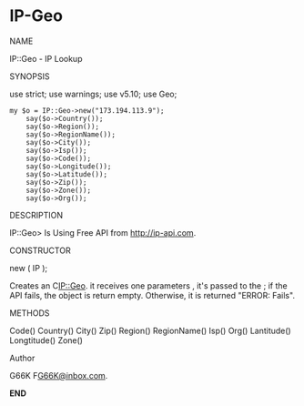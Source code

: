 # IP-Geo

NAME

IP::Geo - IP Lookup 

SYNOPSIS

  use strict;
  use warnings;
  use v5.10;
  use Geo;
 
    my $o = IP::Geo->new("173.194.113.9");
        say($o->Country());
        say($o->Region());
        say($o->RegionName());
        say($o->City());
        say($o->Isp());
        say($o->Code());
        say($o->Longitude());
        say($o->Latitude());
        say($o->Zip());
        say($o->Zone());
        say($o->Org());

     


DESCRIPTION

IP::Geo> Is Using Free API from <http://ip-api.com>.

CONSTRUCTOR

 new ( IP );

Creates an C<IP::Geo>.   it receives one parameters , it's passed to
the  <API>; if the API fails, the object is return empty.  Otherwise,
it is returned "ERROR: Fails".



METHODS

 Code()
 Country() 
 City() 
 Zip()
 Region()
 RegionName()
 Isp()
 Org()
 Lantitude()
 Longtitude()
 Zone()

Author

 G66K F<G66K@inbox.com>.

__END__
